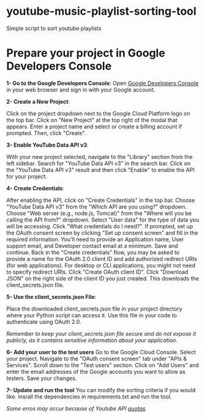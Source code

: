 # youtube-music-playlist-sorting-tool
Simple script to sort youtube playlists

# Prepare your project in Google Developers Console 
__1- Go to the Google Developers Console__: Open [Google Developers Console](https://console.cloud.google.com) in your web browser and sign in with your Google account.

__2- Create a New Project__:

Click on the project dropdown next to the Google Cloud Platform logo on the top bar.
Click on "New Project" at the top right of the modal that appears.
Enter a project name and select or create a billing account if prompted. Then, click "Create".

__3- Enable YouTube Data API v3__:

With your new project selected, navigate to the "Library" section from the left sidebar.
Search for "YouTube Data API v3" in the search bar.
Click on the "YouTube Data API v3" result and then click "Enable" to enable the API for your project.

__4- Create Credentials__:

After enabling the API, click on "Create Credentials" in the top bar.
Choose "YouTube Data API v3" from the "Which API are you using?" dropdown.
Choose "Web server (e.g., node.js, Tomcat)" from the "Where will you be calling the API from?" dropdown.
Select "User data" for the type of data you will be accessing.
Click "What credentials do I need?".
If prompted, set up the OAuth consent screen by clicking "Set up consent screen" and fill in the required information. You'll need to provide an Application name, User support email, and Developer contact email at a minimum. Save and continue.
Back in the "Create credentials" flow, you may be asked to provide a name for the OAuth 2.0 client ID and add authorized redirect URIs (for web applications). For desktop or CLI applications, you might not need to specify redirect URIs.
Click "Create OAuth client ID".
Click "Download JSON" on the right side of the client ID you just created. This downloads the client_secrets.json file.

__5- Use the client_secrets.json File__:

Place the downloaded client_secrets.json file in your project directory where your Python script can access it.
Use this file in your code to authenticate using OAuth 2.0.

*Remember to keep your client_secrets.json file secure and do not expose it publicly, as it contains sensitive information about your application.*

__6- Add your user to the test users__
Go to the Google Cloud Console.
Select your project.
Navigate to the "OAuth consent screen" tab under "APIs & Services".
Scroll down to the "Test users" section.
Click on "Add Users" and enter the email addresses of the Google accounts you want to allow as testers.
Save your changes.


__7- Update and run the tool__
You can modify the sorting criteria if you would like.
Insrall the dependencies in requirements.txt and run the tool.

*Some erros may occur because of Youtube API [quotas](https://developers.google.com/youtube/v3/determine_quota_cost)*
